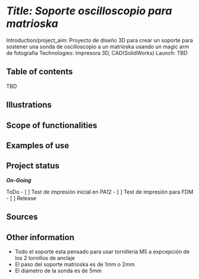 
# *Title: Soporte oscilloscopio para matrioska*
Introduction/project_aim: Proyecto de diseño 3D para crear un soporte para sostener una sonda de oscilloscopio a un matrioska usando un magic arm de fotografia
Technologies: Impresora 3D, CAD(SolidWorks)
Launch: TBD

## Table of contents
  TBD

## Illustrations



## Scope of functionalities
## Examples of use
## Project status
**_On-Going_**
  
  ToDo 
    - [ ] Test de impresión inicial en PA12
    - [ ] Test de impresión para FDM
    - [ ] Release
    
## Sources
## Other information

- Todo el soporte esta pensado para usar tornilleria M5 a expcepción de los 2 tornillos de anclaje 
- El paso del soporte matrioska es de 1mm o 2mm
- El diametro de la sonda es de 5mm







[//]: # ( Test Comentario)
